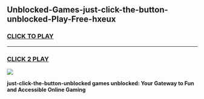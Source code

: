 
## Unblocked-Games-just-click-the-button-unblocked-Play-Free-hxeux
<h3>
<a href="https://premium76.site?title=just-click-the-button-unblocked&ref=17A">CLICK TO PLAY</a></h3>
<hr>

<h3>
<a href="https://premium76.site?title=just-click-the-button-unblocked&ref=17A">CLICK 2 PLAY</a>
  
</h3>

<a href="https://premium76.site?title=just-click-the-button-unblocked&ref=17A"><img src="https://clearcache.store/games.png"></a>


**just-click-the-button-unblocked games unblocked: Your Gateway to Fun and Accessible Online Gaming**
